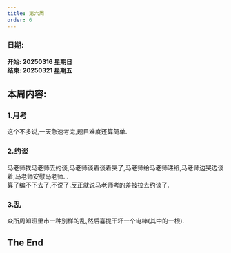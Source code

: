 ```yaml
---
title: 第六周
order: 6
---
```


### 日期:  
**开始: 20250316 星期日**  
**结束: 20250321 星期五**  

## 本周内容:  

### 1.月考  

这个不多说,一天急速考完,题目难度还算简单.  

### 2.约谈

马老师找马老师去约谈,马老师谈着谈着哭了,马老师给马老师递纸,马老师边哭边谈着,马老师安慰马老师...  
算了编不下去了,不说了.反正就说马老师考的差被拉去约谈了.  

### 3.乱

众所周知班里市一种别样的乱,然后喜提干坏一个电棒(其中的一根).  

## The End
